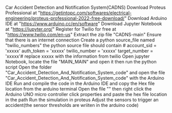 Car Accident Detection and Notification System(CADNS)
Download Proteus Professional at "https://getintopc.com/softwares/electrical-engineering/proteus-professional-2022-free-download/"
Download Arduino IDE at "https://www.arduino.cc/en/software"
Download Jupyter Notebook at "https://jupyter.org/"
Register for Twilio for free at "https://www.twilio.com/en-us"
Extract the zip file "CADNS-main"
Ensure that there is an internet connection
Create a python source_file named "twilio_numbers" the python source file should contain # account_sid = 'xxxxx' auth_token = 'xxxxx' twilio_number = 'xxxxx' target_number = 'xxxxx'# replace xxxxx with the information from twilio
Open jupyter Notebook, locate the file "MAIN_MAIN" and open it then run the python script
Open the folder "Car_Accident_Detection_And_Notification_System_code" and open the file "Car_Accident_Detection_And_Notification_System_code" with the Arduino IDE
Run and compile the code in the Arduino IDE and copy the Hex file location from the arduino terminal
Open the file "" then right click the Arduino UNO micro controller click properties and paste the hex file location in the path
Run the simulation in proteus
Adjust the sensors to trigger an accident(the sensor thresholds are wriiten in the arduino code)




